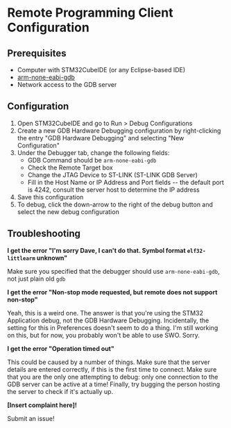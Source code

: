 # Remote Programming Client Configuration #

## Prerequisites ##

* Computer with STM32CubeIDE (or any Eclipse-based IDE)
* [arm-none-eabi-gdb](https://developer.arm.com/tools-and-software/open-source-software/developer-tools/gnu-toolchain/gnu-rm/downloads)
* Network access to the GDB server

## Configuration ##

1. Open STM32CubeIDE and go to Run > Debug Configurations
2. Create a new GDB Hardware Debugging configuration by right-clicking the entry "GDB Hardware Debugging" and selecting "New Configuration"
3. Under the Debugger tab, change the following fields:
    * GDB Command should be `arm-none-eabi-gdb`
    * Check the Remote Target box
    * Change the JTAG Device to ST-LINK (ST-LINK GDB Server)
    * Fill in the Host Name or IP Address and Port fields -- the default port is 4242, consult the server host to determine the IP address
4. Save this configuration
5. To debug, click the down-arrow to the right of the debug button and select the new debug configuration

## Troubleshooting ##

**I get the error "I'm sorry Dave, I can't do that. Symbol format `elf32-littlearm` unknown"**

Make sure you specified that the debugger should use `arm-none-eabi-gdb`, not just plain old `gdb`

**I get the error "Non-stop mode requested, but remote does not support non-stop"**

Yeah, this is a weird one. The answer is that you're using the STM32 Application debug, not the GDB Hardware Debugging. 
Incidentally, the setting for this in Preferences doesn't seem to do a thing. 
I'm still working on this, but for now, you probably won't be able to use SWO. Sorry. 

**I get the error "Operation timed out"**

This could be caused by a number of things. 
Make sure that the server details are entered correctly, if this is the first time to connect.
Make sure that you are the only one attempting to debug: only one connection to the GDB server can be active at a time!
Finally, try bugging the person hosting the server to check if it's actually up. 

**[Insert complaint here]!**

Submit an issue!

